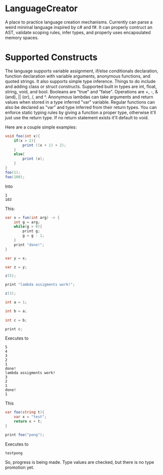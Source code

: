LanguageCreator
===============

A place to practice language creation mechanisms. Currently can parse a weird minimal language inspired by c# and f#. It can properly contruct an AST, validate scoping rules, infer types, and properly uses encapsulated memory spaces.  

Supported Constructs
===

The language supports variable assignment, if/else conditionals declaration, function declaration with variable arguments, anonymous functions, and quoted strings.  It also supports simple type inference. Things to do include and adding class or struct constructs. Supported built in types are int, float, string, void, and bool. Booleans are "true" and "false".  Operations are +, -, & (and), || (or), /, and ^.   Anonymous lambdas can take arguments and return values when stored in a type inferred "var" variable.  Regular functions can also be declared as "var" and type inferred from their return types. You can enforce static typing rules by giving a function a proper type, otherwise it'll just use the return type. If no return statement exists it'll default to void.

Here are a couple simple examples:

```csharp
void foo(int x){
    if(x > 2){
        print ((x + 1) + 2);
    }
    else{
        print (x);
    }
}
foo(1);
foo(100);
```

Into 

```
1
103
```

This:
                
```csharp
var x = fun(int arg) -> {
    int g = arg;
    while(g > 0){
        print g;
        g = g - 1;
    }
    print "done!";
}

var y = x;

var z = y;

z(5);

print "lambda assigments work!";

z(3);

int a = 1;

int b = a;
                    
int c = b;

print c;
```

Executes to

```
5
4
3
2
1
done!
lambda assigments work!
3
2
1
done!
1
```

This

```csharp
var foo(string t){
    var x = "test";
    return x + t;
}

print foo("pong");
```

Executes to


```
testpong
```

So, progress is being made.  Type values are checked, but there is no type promotion yet.  
